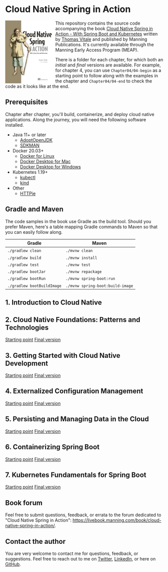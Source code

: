 # Cloud Native Spring in Action

<img src="/book-cover.jpg" alt="The book cover of 'Cloud Native Spring in Action' by Thomas Vitale" align="left" height="200px" />

This repository contains the source code accompanying the book [Cloud Native Spring in Action - With Spring Boot and Kubernetes](https://www.manning.com/books/cloud-native-spring-in-action) written by [Thomas Vitale](https://www.thomasvitale.com/) and published by Manning Publications. It's currently available through the Manning Early Access Program (MEAP).

There is a folder for each chapter, for which both an _initial_ and _final_ versions are available. For example, for chapter 4, you can use `Chapter04/04-begin` as a starting point to follow along with the examples in the chapter and `Chapter04/04-end` to check the code as it looks like at the end.

## Prerequisites

Chapter after chapter, you'll build, containerize, and deploy cloud native applications. Along the journey, you will need the following software installed.

* Java 11+ or later
    * [AdoptOpenJDK](https://adoptopenjdk.net)
    * [SDKMAN](https://sdkman.io)
* Docker 20.03+
    * [Docker for Linux](https://docs.docker.com/engine/install/ubuntu/)
    * [Docker Desktop for Mac](https://www.docker.com/products/docker-desktop)
    * [Docker Desktop for Windows](https://www.docker.com/products/docker-desktop)
* Kubernetes 1.19+
    * [kubectl](https://kubernetes.io/docs/tasks/tools/install-kubectl/)
    * [kind](https://kind.sigs.k8s.io)
* Other
    * [HTTPie](https://httpie.org/)

## Gradle and Maven

The code samples in the book use Gradle as the build tool. Should you prefer Maven, here's a table mapping Gradle commands to Maven so that you can easily follow along.

Gradle | Maven
------ | ------
`./gradlew clean` | `./mvnw clean`
`./gradlew build` | `./mvnw install`
`./gradlew test` | `./mvnw test`
`./gradlew bootJar` | `./mvnw repackage`
`./gradlew bootRun` | `./mvnw spring-boot:run`
`./gradlew bootBuildImage` | `./mvnw spring-boot:build-image`  

## 1. Introduction to Cloud Native

## 2. Cloud Native Foundations: Patterns and Technologies

[Starting point](https://github.com/ThomasVitale/cloud-native-spring-in-action/tree/main/Chapter02/02-begin)
[Final version](https://github.com/ThomasVitale/cloud-native-spring-in-action/tree/main/Chapter02/02-end)

## 3. Getting Started with Cloud Native Development

[Starting point](https://github.com/ThomasVitale/cloud-native-spring-in-action/tree/main/Chapter03/03-begin)
[Final version](https://github.com/ThomasVitale/cloud-native-spring-in-action/tree/main/Chapter03/03-end)

## 4. Externalized Configuration Management

[Starting point](https://github.com/ThomasVitale/cloud-native-spring-in-action/tree/main/Chapter04/04-begin)
[Final version](https://github.com/ThomasVitale/cloud-native-spring-in-action/tree/main/Chapter04/04-end)

## 5. Persisting and Managing Data in the Cloud

[Starting point](https://github.com/ThomasVitale/cloud-native-spring-in-action/tree/main/Chapter05/05-begin)
[Final version](https://github.com/ThomasVitale/cloud-native-spring-in-action/tree/main/Chapter05/05-end)

## 6. Containerizing Spring Boot

[Starting point](https://github.com/ThomasVitale/cloud-native-spring-in-action/tree/main/Chapter06/06-begin)
[Final version](https://github.com/ThomasVitale/cloud-native-spring-in-action/tree/main/Chapter06/06-end)

## 7. Kubernetes Fundamentals for Spring Boot

[Starting point](https://github.com/ThomasVitale/cloud-native-spring-in-action/tree/main/Chapter07/07-begin)
[Final version](https://github.com/ThomasVitale/cloud-native-spring-in-action/tree/main/Chapter07/07-end)

## Book forum

Feel free to submit questions, feedback, or errata to the forum dedicated to "Cloud Native Spring in Action": https://livebook.manning.com/book/cloud-native-spring-in-action/.

## Contact the author

You are very welcome to contact me for questions, feedback, or suggestions. Feel free to reach out to me on [Twitter](https://twitter.com/vitalethomas), [LinkedIn](https://www.linkedin.com/in/vitalethomas), or here on [GitHub](https://github.com/ThomasVitale/).
